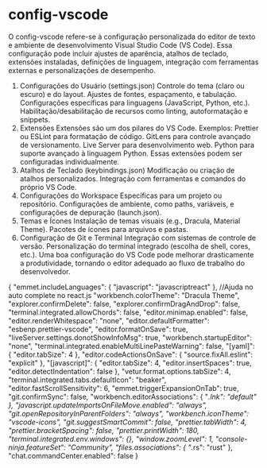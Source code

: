 # config-vscode
O config-vscode refere-se à configuração personalizada do editor de texto e ambiente de desenvolvimento Visual Studio Code (VS Code). Essa configuração pode incluir ajustes de aparência, atalhos de teclado, extensões instaladas, definições de linguagem, integração com ferramentas externas e personalizações de desempenho.


1. Configurações do Usuário (settings.json)
Controle do tema (claro ou escuro) e do layout.
Ajustes de fontes, espaçamento, e tabulação.
Configurações específicas para linguagens (JavaScript, Python, etc.).
Habilitação/desabilitação de recursos como linting, autoformatação e snippets.
2. Extensões
Extensões são um dos pilares do VS Code. Exemplos:
Prettier ou ESLint para formatação de código.
GitLens para controle avançado de versionamento.
Live Server para desenvolvimento web.
Python para suporte avançado à linguagem Python.
Essas extensões podem ser configuradas individualmente.
3. Atalhos de Teclado (keybindings.json)
Modificação ou criação de atalhos personalizados.
Integração com ferramentas e comandos do próprio VS Code.
4. Configurações do Workspace
Específicas para um projeto ou repositório.
Configurações de ambiente, como paths, variáveis, e configurações de depuração (launch.json).
5. Temas e Ícones
Instalação de temas visuais (e.g., Dracula, Material Theme).
Pacotes de ícones para arquivos e pastas.
6. Configuração de Git e Terminal
Integração com sistemas de controle de versão.
Personalização do terminal integrado (escolha de shell, cores, etc.).
Uma boa configuração do VS Code pode melhorar drasticamente a produtividade, tornando o editor adequado ao fluxo de trabalho do desenvolvedor.


{
    "emmet.includeLanguages": {
        "javascript": "javascriptreact"
    }, //Ajuda no auto complete no react.js
    "workbench.colorTheme": "Dracula Theme",
    "explorer.confirmDelete": false,
    "explorer.confirmDragAndDrop": false,
    "terminal.integrated.allowChords": false,
    "editor.minimap.enabled": false,
    "editor.renderWhitespace": "none",
    "editor.defaultFormatter": "esbenp.prettier-vscode",
    "editor.formatOnSave": true,
    "liveServer.settings.donotShowInfoMsg": true,
    "workbench.startupEditor": "none",
    "terminal.integrated.enableMultiLinePasteWarning": false,
    "[yaml]": {
        "editor.tabSize": 4
    },
    "editor.codeActionsOnSave": {
        "source.fixAll.eslint": "explicit"
    },
    "[javascript]": {
        "editor.tabSize": 4,
        "editor.insertSpaces": true,
        "editor.detectIndentation": false
    },
    "vetur.format.options.tabSize": 4,
    "terminal.integrated.tabs.defaultIcon": "beaker",
    "editor.fastScrollSensitivity": 6,
    "emmet.triggerExpansionOnTab": true,
    "git.confirmSync": false,
    "workbench.editorAssociations": {
        "*.lnk": "default"
    },
    "javascript.updateImportsOnFileMove.enabled": "always",
    "git.openRepositoryInParentFolders": "always",
    "workbench.iconTheme": "vscode-icons",
    "git.suggestSmartCommit": false,
    "prettier.tabWidth": 4,
    "prettier.bracketSpacing": false,
    "prettier.printWidth": 180,
    "terminal.integrated.env.windows": {},
    "window.zoomLevel": 1,
    "console-ninja.featureSet": "Community",
    "files.associations": {
        "*.rs": "rust"
    },
    "chat.commandCenter.enabled": false
}
 
